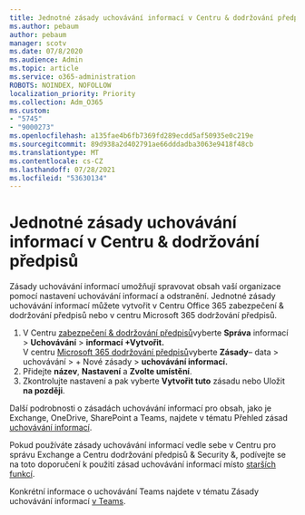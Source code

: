 ```yaml
---
title: Jednotné zásady uchovávání informací v Centru & dodržování předpisů
ms.author: pebaum
author: pebaum
manager: scotv
ms.date: 07/8/2020
ms.audience: Admin
ms.topic: article
ms.service: o365-administration
ROBOTS: NOINDEX, NOFOLLOW
localization_priority: Priority
ms.collection: Adm_O365
ms.custom:
- "5745"
- "9000273"
ms.openlocfilehash: a135fae4b6fb7369fd289ecdd5af50935e0c219e
ms.sourcegitcommit: 89d938a2d402791ae66dddadba3063e9418f48cb
ms.translationtype: MT
ms.contentlocale: cs-CZ
ms.lasthandoff: 07/28/2021
ms.locfileid: "53630134"
---
```

# <a name="unified-retention-policies-in-the-security--compliance-center"></a>Jednotné zásady uchovávání informací v Centru & dodržování předpisů

Zásady uchovávání informací umožňují spravovat obsah vaší organizace pomocí nastavení uchovávání informací a odstranění. Jednotné zásady uchovávání informací můžete vytvořit v Centru Office 365 zabezpečení & dodržování předpisů nebo v centru Microsoft 365 dodržování předpisů. 

1. V Centru [zabezpečení & dodržování předpisů](https://go.microsoft.com/fwlink/p/?linkid=2077143)vyberte **Správa** informací  >  **Uchovávání**  >  **informací +Vytvořit.** <br/>
    V centru [Microsoft 365 dodržování předpisů](https://go.microsoft.com/fwlink/p/?linkid=2077149)vyberte **Zásady**– data > uchovávání > + Nové zásady  >  **uchovávání informací.**
2. Přidejte **název**, **Nastavení** a **Zvolte umístění**.
3. Zkontrolujte nastavení a pak vyberte **Vytvořit tuto** zásadu nebo Uložit **na později**.  
      
Další podrobnosti o zásadách uchovávání informací pro obsah, jako je Exchange, OneDrive, SharePoint a Teams, najdete v tématu Přehled zásad [uchovávání informací](https://go.microsoft.com/fwlink/?linkid=2127785).  
    
Pokud používáte zásady uchovávání informací vedle sebe v Centru pro správu Exchange a Centru dodržování předpisů & Security &, podívejte se na toto doporučení k použití zásad uchovávání informací místo [starších funkcí](/microsoft-365/compliance/retention-policies#use-a-retention-policy-instead-of-older-features).  
    
Konkrétní informace o uchovávání Teams najdete v tématu Zásady uchovávání informací [v Teams](/microsoftteams/retention-policies).